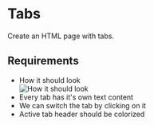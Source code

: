 # Tabs

Create an HTML page with tabs.

## Requirements

- How it should look <br/>
  ![How it should look](https://user-images.githubusercontent.com/25249653/125953278-81b9252d-3ffc-47b0-9199-cfa4bfa21992.png)
- Every tab has it's own text content
- We can switch the tab by clicking on it
- Active tab header should be colorized
